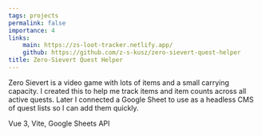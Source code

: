 ```yaml
---
tags: projects
permalink: false
importance: 4
links:
    main: https://zs-loot-tracker.netlify.app/
    github: https://github.com/z-s-kusz/zero-sievert-quest-helper
title: Zero-Sievert Quest Helper
---
```


Zero Sievert is a video game with lots of items and a small carrying capacity.
I created this to help me track items and item counts across all active quests.
Later I connected a Google Sheet to use as a headless CMS of quest lists so I can add them quickly.

<div class="text-blue-400 border-t-2 border-zinc-50 mt-4 pt-4">
Vue 3, Vite, Google Sheets API
</div>
